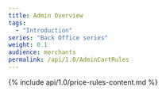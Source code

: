 ```yaml
---
title: Admin Overview
tags:
  - "Introduction"
series: "Back Office series"
weight: 0.1
audience: merchants
permalink: /api/1.0/AdminCartRules
---
```

{% include api/1.0/price-rules-content.md %}
